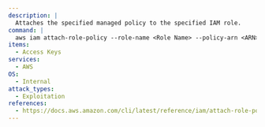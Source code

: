 ```yaml
---
description: |
  Attaches the specified managed policy to the specified IAM role.
command: |
  aws iam attach-role-policy --role-name <Role Name> --policy-arn <ARN>
items:
  - Access Keys
services:
  - AWS
OS:
  - Internal
attack_types:
  - Exploitation
references:
  - https://docs.aws.amazon.com/cli/latest/reference/iam/attach-role-policy.html
---
```

